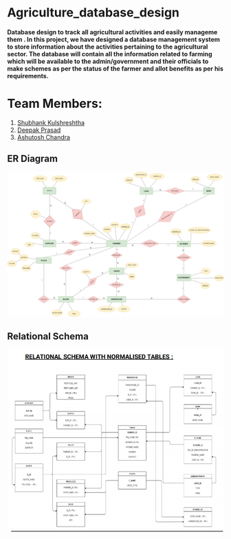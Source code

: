 # Agriculture_database_design


#### Database design to track all agricultural activities and easily manageme them . In this project, we have designed a database management system to store information about the activities pertaining to the agricultural sector. The database will contain all the information related to farming which will be available to the admin/government and their officials to make schemes as per the status of the farmer and allot benefits as per his requirements.

<h1> Team Members: </h1>
<ol>
  <li> <a href="https://github.com/5h0bh4nk">Shubhank Kulshreshtha</a></li>
  <li> <a href="https://github.com/deepak2107">Deepak Prasad</a></li>
  <li> <a href="https://github.com/ashchan850">Ashutosh Chandra</a></li>
</ol>

## ER Diagram
![plot](ER_diagram.png)

## Relational Schema
![plot](RS.jpeg)


